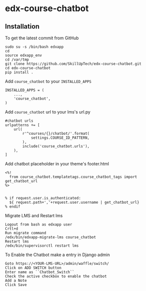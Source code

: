 # edx-course-chatbot

Installation
------------

To get the latest commit from GitHub
    
    sudo su -s /bin/bash edxapp
    cd
    source edxapp_env
    cd /var/tmp
    git clone https://github.com/SkillUpTech/edx-course-chatbot.git
    cd edx-course-chatbot
    pip install .
     
Add ``course_chatbot`` to your ``INSTALLED_APPS``


    INSTALLED_APPS = (
        ...,
        'course_chatbot',
    )

Add ``course_chatbot`` url to your lms's url.py

    #chatbot urls
    urlpatterns += [
        url(
            r'^courses/{}/chatbot/'.format(
                settings.COURSE_ID_PATTERN,
            ),
            include('course_chatbot.urls'),
        ),
    ]

Add chatbot placeholder in your theme's footer.html

    
    <%!
      from course_chatbot.templatetags.course_chatbot_tags import get_chatbot_url
    %>
    
    
    % if request.user.is_authenticated:
      ${ request.path+','+request.user.username | get_chatbot_url}
    % endif
    
    
Migrate LMS and Restart lms


    Logout from bash as edxapp user
    Crtl+d
    Run migrate command
    /edx/bin/edxapp-migrate-lms course_chatbot
    Restart lms
    /edx/bin/supervisorctl restart lms

To Enable the Chatbot make a entry in Django admin 


    Goto https://<YOUR-LMS-URL>/admin/waffle/switch/ 
    Click on ADD SWITCH button
    Enter name as ``Chatbot_Switch`` 
    Check the active checkbox to enable the chatbot
    Add a Note
    Click Save


